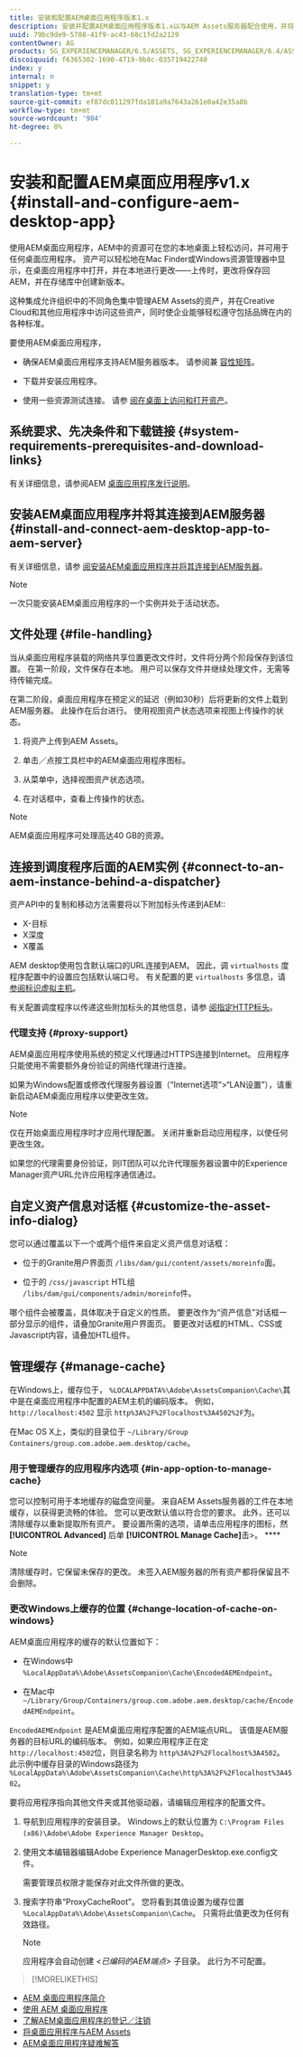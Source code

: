 ```yaml
---
title: 安装和配置AEM桌面应用程序版本1.x
description: 安装并配置AEM桌面应用程序版本1.x以与AEM Assets服务器配合使用，并将资产映射为要作为驱动器装载到桌面上。
uuid: 79bc9de9-5708-41f9-ac43-68c1fd2a2129
contentOwner: AG
products: SG_EXPERIENCEMANAGER/6.5/ASSETS, SG_EXPERIENCEMANAGER/6.4/ASSETS,SG_EXPERIENCEMANAGER/6.3/ASSETS
discoiquuid: f6365302-1690-4719-9b8c-035719422740
index: y
internal: n
snippet: y
translation-type: tm+mt
source-git-commit: ef87dc011297fda181a9a7643a261e8a42e35a8b
workflow-type: tm+mt
source-wordcount: '984'
ht-degree: 0%

---
```



# 安装和配置AEM桌面应用程序v1.x {#install-and-configure-aem-desktop-app}

使用AEM桌面应用程序，AEM中的资源可在您的本地桌面上轻松访问，并可用于任何桌面应用程序。 资产可以轻松地在Mac Finder或Windows资源管理器中显示，在桌面应用程序中打开，并在本地进行更改——上传时，更改将保存回AEM，并在存储库中创建新版本。

这种集成允许组织中的不同角色集中管理AEM Assets的资产，并在Creative Cloud和其他应用程序中访问这些资产，同时使企业能够轻松遵守包括品牌在内的各种标准。

要使用AEM桌面应用程序，

* 确保AEM桌面应用程序支持AEM服务器版本。 请参阅兼 [容性矩阵](release-notes-of-v1.md#compatibilitymatrix)。

* 下载并安装应用程序。

* 使用一些资源测试连接。 请参 [阅在桌面上访问和打开资产](use-app-v1.md#openondesktop)。

## 系统要求、先决条件和下载链接 {#system-requirements-prerequisites-and-download-links}

有关详细信息，请参阅AEM [桌面应用程序发行说明](release-notes-of-v1.md)。

## 安装AEM桌面应用程序并将其连接到AEM服务器 {#install-and-connect-aem-desktop-app-to-aem-server}

有关详细信息，请参 [阅安装AEM桌面应用程序并将其连接到AEM服务器](use-app-v1.md#installandconnect)。

>[!NOTE]
>
>一次只能安装AEM桌面应用程序的一个实例并处于活动状态。

## 文件处理 {#file-handling}

当从桌面应用程序装载的网络共享位置更改文件时，文件将分两个阶段保存到该位置。 在第一阶段，文件保存在本地。 用户可以保存文件并继续处理文件，无需等待传输完成。

在第二阶段，桌面应用程序在预定义的延迟（例如30秒）后将更新的文件上载到AEM服务器。 此操作在后台进行。 使用视图资产状态选项来视图上传操作的状态。

1. 将资产上传到AEM Assets。

1. 单击／点按工具栏中的AEM桌面应用程序图标。

1. 从菜单中，选择视图资产状态选项。

1. 在对话框中，查看上传操作的状态。

>[!NOTE]
>
>AEM桌面应用程序可处理高达40 GB的资源。

## 连接到调度程序后面的AEM实例 {#connect-to-an-aem-instance-behind-a-dispatcher}

资产API中的复制和移动方法需要将以下附加标头传递到AEM::

* X-目标
* X深度
* X覆盖

AEM desktop使用包含默认端口的URL连接到AEM。 因此，调 `virtualhosts` 度程序配置中的设置应包括默认端口号。 有关配置的更 `virtualhosts` 多信息，请 [参阅标识虚拟主机](https://docs.adobe.com/content/help/en/experience-manager-dispatcher/using/configuring/dispatcher-configuration.html#identifying-virtual-hosts-virtualhosts)。

有关配置调度程序以传递这些附加标头的其他信息，请参 [阅指定HTTP标头](https://docs.adobe.com/content/help/en/experience-manager-dispatcher/using/configuring/dispatcher-configuration.html#specifying-the-http-headers-to-pass-through-clientheaders)。

### 代理支持 {#proxy-support}

AEM桌面应用程序使用系统的预定义代理通过HTTPS连接到Internet。 应用程序只能使用不需要额外身份验证的网络代理进行连接。

如果为Windows配置或修改代理服务器设置（“Internet选项”>“LAN设置”），请重新启动AEM桌面应用程序以使更改生效。

>[!NOTE]
>
>仅在开始桌面应用程序时才应用代理配置。 关闭并重新启动应用程序，以使任何更改生效。

如果您的代理需要身份验证，则IT团队可以允许代理服务器设置中的Experience Manager资产URL允许应用程序通信通过。

## 自定义资产信息对话框 {#customize-the-asset-info-dialog}

您可以通过覆盖以下一个或两个组件来自定义资产信息对话框：

* 位于的Granite用户界面页 `/libs/dam/gui/content/assets/moreinfo`面。

* 位于的 `/css/javascript` HTL组 `/libs/dam/gui/components/admin/moreinfo`件。

哪个组件会被覆盖，具体取决于自定义的性质。 要更改作为“资产信息”对话框一部分显示的组件，请叠加Granite用户界面页。 要更改对话框的HTML、CSS或Javascript内容，请叠加HTL组件。

## 管理缓存 {#manage-cache}

在Windows上，缓存位于， `%LOCALAPPDATA%\Adobe\AssetsCompanion\Cache\`其中是在桌面应用程序中配置的AEM主机的编码版本。 例如， `http://localhost:4502` 显示 `http%3A%2F%2Flocalhost%3A4502%2F`为。

在Mac OS X上，类似的目录位于 `~/Library/Group Containers/group.com.adobe.aem.desktop/cache`。

### 用于管理缓存的应用程序内选项 {#in-app-option-to-manage-cache}

您可以控制可用于本地缓存的磁盘空间量。 来自AEM Assets服务器的工件在本地缓存，以获得更流畅的体验。 您可以更改默认值以符合您的要求。 此外，还可以清除缓存以重新提取所有资产。 要设置所需的选项，请单击应用程序的图标，然 **[!UICONTROL Advanced]** 后单 **[!UICONTROL Manage Cache]**&#x200B;击>。 ****

>[!NOTE]
>
>清除缓存时，它保留未保存的更改。 未签入AEM服务器的所有资产都将保留且不会删除。

### 更改Windows上缓存的位置 {#change-location-of-cache-on-windows}

AEM桌面应用程序的缓存的默认位置如下：

* 在Windows中 `%LocalAppData%\Adobe\AssetsCompanion\Cache\EncodedAEMEndpoint`。

* 在Mac中 `~/Library/Group/Containers/group.com.adobe.aem.desktop/cache/EncodedAEMEndpoint`。

`EncodedAEMEndpoint` 是AEM桌面应用程序配置的AEM端点URL。 该值是AEM服务器的目标URL的编码版本。 例如，如果应用程序正在定 `http://localhost:4502`位，则目录名称为 `http%3A%2F%2Flocalhost%3A4502`。 此示例中缓存目录的Windows路径为 `%LocalAppData%\Adobe\AssetsCompanion\Cache\http%3A%2F%2Flocalhost%3A4502`。

要将应用程序指向其他文件夹或其他驱动器，请编辑应用程序的配置文件。

1. 导航到应用程序的安装目录。 Windows上的默认位置为 `C:\Program Files (x86)\Adobe\Adobe Experience Manager Desktop`。

1. 使用文本编辑器编辑Adobe Experience ManagerDesktop.exe.config文件。

   需要管理员权限才能保存对此文件所做的更改。

1. 搜索字符串“ProxyCacheRoot”。 您将看到其值设置为缓存位置 `%LocalAppData%\Adobe\AssetsCompanion\Cache`。 只需将此值更改为任何有效路径。

   >[!NOTE]
   >
   >应用程序会自动创建 *&lt;已编码的AEM端点>* 子目录。 此行为不可配置。

>[!MORELIKETHIS]
* [AEM 桌面应用程序简介](https://helpx.adobe.com/customer-care-office-hours/aem/desktop-app.html)
* [使用 AEM 桌面应用程序](use-app-v1.md)
* [了解AEM桌面应用程序的登记／注销](https://docs.adobe.com/content/help/en/experience-manager-learn/assets/collaboration/checkin-checkout-technical-video-understand.html)
* [将桌面应用程序与AEM Assets](https://docs.adobe.com/content/help/en/experience-manager-learn/assets/collaboration/checkin-checkout-technical-video-understand.html)
* [AEM桌面应用程序疑难解答](troubleshoot-app-v1.md)

